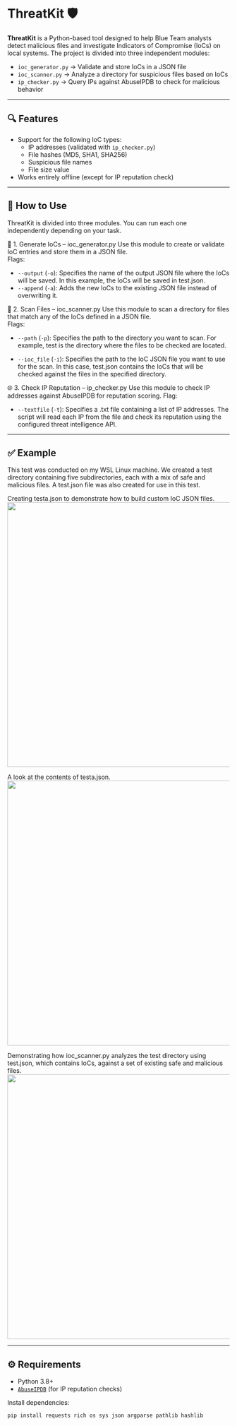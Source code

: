 # ThreatKit 🛡️

**ThreatKit** is a Python-based tool designed to help Blue Team analysts detect malicious files and investigate Indicators of Compromise (IoCs) on local systems. The project is divided into three independent modules:

- `ioc_generator.py` → Validate and store IoCs in a JSON file  
- `ioc_scanner.py` → Analyze a directory for suspicious files based on IoCs  
- `ip_checker.py` → Query IPs against AbuseIPDB to check for malicious behavior

---

## 🔍 Features

- Support for the following IoC types:
  - IP addresses (validated with `ip_checker.py`)
  - File hashes (MD5, SHA1, SHA256)
  - Suspicious file names
  - File size value
- Works entirely offline (except for IP reputation check)

---

## 🚀 How to Use

ThreatKit is divided into three modules. You can run each one independently depending on your task.

🧩 1. Generate IoCs – ioc_generator.py
Use this module to create or validate IoC entries and store them in a JSON file. <br>
Flags:
- `--output` (`-o`): Specifies the name of the output JSON file where the IoCs will be saved. In this example, the IoCs will be saved in test.json.
- `--append` (`-a`): Adds the new IoCs to the existing JSON file instead of overwriting it.

🔎 2. Scan Files – ioc_scanner.py
Use this module to scan a directory for files that match any of the IoCs defined in a JSON file. <br>
Flags:
- `--path` (`-p`): Specifies the path to the directory you want to scan. For example, test is the directory where the files to be checked are located.

- `--ioc_file` (`-i`): Specifies the path to the IoC JSON file you want to use for the scan. In this case, test.json contains the IoCs that will be checked against the files in the specified directory.

🌐 3. Check IP Reputation – ip_checker.py
Use this module to check IP addresses against AbuseIPDB for reputation scoring.
Flag:
- `--textfile` (`-t`): Specifies a .txt file containing a list of IP addresses. The script will read each IP from the file and check its reputation using the configured threat intelligence API.

---
## ✅ Example

This test was conducted on my WSL Linux machine. We created a test directory containing five subdirectories, each with a mix of safe and malicious files. A test.json file was also created for use in this test.

Creating testa.json to demonstrate how to build custom IoC JSON files. <br>
<img src="https://github.com/user-attachments/assets/58055b59-9516-42b6-95b5-1081273c82a7" width="600"/>

A look at the contents of testa.json. <br> 
<img src="https://github.com/user-attachments/assets/ba3ce801-1ad5-40d4-a5cc-de7400620a13" width="600"/>

Demonstrating how ioc_scanner.py analyzes the test directory using test.json, which contains IoCs, against a set of existing safe and malicious files. <br>
<img src="https://github.com/user-attachments/assets/02d67b95-e9b9-45eb-aba7-86f8d69ca64c" width="600"/>


---

## ⚙️ Requirements

- Python 3.8+
- [`AbuseIPDB`](https://www.abuseipdb.com/) (for IP reputation checks)

Install dependencies:

```bash 
pip install requests rich os sys json argparse pathlib hashlib
```
